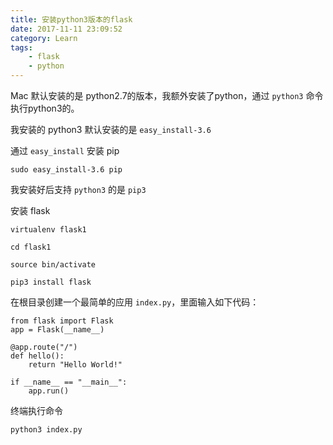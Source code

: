 ```yaml
---
title: 安装python3版本的flask
date: 2017-11-11 23:09:52
category: Learn
tags: 
    - flask
    - python
---
```


Mac 默认安装的是 python2.7的版本，我额外安装了python，通过 `python3` 命令执行python3的。

<!-- more -->

我安装的 python3 默认安装的是 `easy_install-3.6`

通过 `easy_install` 安装 pip

```
sudo easy_install-3.6 pip
```

我安装好后支持 `python3` 的是 `pip3`

安装 flask

```
virtualenv flask1

cd flask1

source bin/activate

pip3 install flask
```

在根目录创建一个最简单的应用 `index.py`，里面输入如下代码：

```
from flask import Flask
app = Flask(__name__)

@app.route("/")
def hello():
    return "Hello World!"

if __name__ == "__main__":
    app.run()
```

终端执行命令

```
python3 index.py
```




